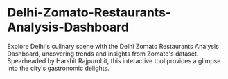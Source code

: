 # Delhi-Zomato-Restaurants-Analysis-Dashboard
Explore Delhi's culinary scene with the Delhi Zomato Restaurants Analysis Dashboard, uncovering trends and insights from Zomato's dataset. Spearheaded by Harshit Rajpurohit, this interactive tool provides a glimpse into the city's gastronomic delights. 
